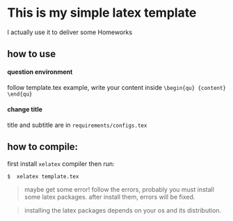 # This is my simple latex template 
I actually use it to deliver some Homeworks

## how to use
#### question environment
follow template.tex example, write your content inside ```\begin{qu} {content} \end{qu}```

#### change title
title and subtitle are in ```requirements/configs.tex```

## how to compile:
first install ```xelatex``` compiler
then run:
```sh
$  xelatex template.tex 
```


> maybe get some error!
> follow the errors, probably you must install some latex packages.
> after install them, errors will be fixed.

> installing the latex packages depends on your os and its distribution.